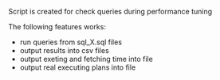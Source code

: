 Script is created for check queries during performance tuning 

The following features works: 

 - run queries from sql_X.sql files 
 - output results into csv files 
 - output exeting and fetching time into file
 - output real executing plans into file
